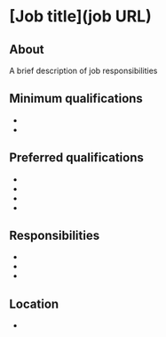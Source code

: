 # [Job title](job URL)

## About
A brief description of job responsibilities

## Minimum qualifications
- 
- 

## Preferred qualifications
- 
- 
- 
- 

## Responsibilities
- 
- 
- 

## Location
- 